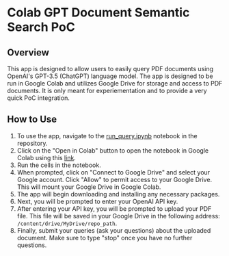 # Colab GPT Document Semantic Search PoC

## Overview

This app is designed to allow users to easily query PDF documents using OpenAI's GPT-3.5  (ChatGPT) language model. 
The app is designed to be run in Google Colab and utilizes Google Drive for storage and access to PDF documents.
It is only meant for experiementation and to provide a very quick PoC integration.


## How to Use

1. To use the app, navigate to the [run_query.ipynb](https://github.com/svorwerk-dentsu/DocsGPT/blob/main/run_query.ipynb) notebook in the repository.
2. Click on the "Open in Colab" button to open the notebook in Google Colab using this [link](https://colab.research.google.com/github/svorwerk-dentsu/DocsGPT/blob/main/run_query.ipynb).
3. Run the cells in the notebook.
4. When prompted, click on "Connect to Google Drive" and select your Google account. Click "Allow" to permit access to your Google Drive. This will mount your Google Drive in Google Colab.
5. The app will begin downloading and installing any necessary packages.
6. Next, you will be prompted to enter your OpenAI API key.
7. After entering your API key, you will be prompted to upload your PDF file. This file will be saved in your Google Drive in the following address: `/content/drive/MyDrive/repo_path`.
8. Finally, submit your queries (ask your questions) about the uploaded document. Make sure to type "stop" once you have no further questions.
